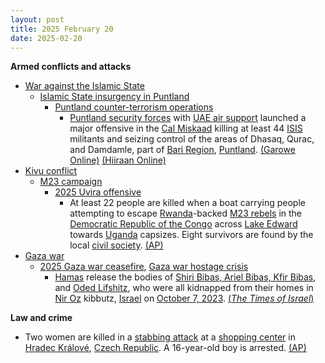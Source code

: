 ```yaml
---
layout: post
title: 2025 February 20
date: 2025-02-20
---
```



**Armed conflicts and attacks**

* [War against the Islamic State](https://en.wikipedia.org/wiki/War_against_the_Islamic_State "War against the Islamic State")
  + [Islamic State insurgency in Puntland](https://en.wikipedia.org/wiki/Islamic_State_insurgency_in_Puntland "Islamic State insurgency in Puntland")
    - [Puntland counter-terrorism operations](https://en.wikipedia.org/wiki/Puntland_counter-terrorism_operations "Puntland counter-terrorism operations")
      * [Puntland security forces](https://en.wikipedia.org/wiki/Puntland_Security_Force "Puntland Security Force") with [UAE air support](https://en.wikipedia.org/wiki/United_Arab_Emirates_Air_Force "United Arab Emirates Air Force") launched a major offensive in the [Cal Miskaad](https://en.wikipedia.org/wiki/Cal_Miskaad "Cal Miskaad") killing at least 44 [ISIS](https://en.wikipedia.org/wiki/Islamic_State_%E2%80%93_Somalia_Province "Islamic State – Somalia Province") militants and seizing control of the areas of Dhasaq, Qurac, and Damdamle, part of [Bari Region](https://en.wikipedia.org/wiki/Bari_Region "Bari Region"), [Puntland](https://en.wikipedia.org/wiki/Puntland "Puntland"). [(Garowe Online)](https://garoweonline.com/en/news/somalia/puntland-forces-seize-key-mountain-strongholds-from-isis-in-major-offensive) [(Hiiraan Online)](https://www.hiiraan.com/news4/2025/Feb/200336/puntland_forces_uae_airstrikes_kill_44_isis_fighters_in_major_offensive.aspx)
* [Kivu conflict](https://en.wikipedia.org/wiki/Kivu_conflict "Kivu conflict")
  + [M23 campaign](https://en.wikipedia.org/wiki/M23_campaign_%282022%E2%80%93present%29 "M23 campaign (2022–present)")
    - [2025 Uvira offensive](https://en.wikipedia.org/wiki/2025_Uvira_offensive "2025 Uvira offensive")
      * At least 22 people are killed when a boat carrying people attempting to escape [Rwanda](https://en.wikipedia.org/wiki/Rwanda_Defence_Force "Rwanda Defence Force")-backed [M23 rebels](https://en.wikipedia.org/wiki/March_23_Movement "March 23 Movement") in the [Democratic Republic of the Congo](https://en.wikipedia.org/wiki/Democratic_Republic_of_the_Congo "Democratic Republic of the Congo") across [Lake Edward](https://en.wikipedia.org/wiki/Lake_Edward "Lake Edward") towards [Uganda](https://en.wikipedia.org/wiki/Uganda "Uganda") capsizes. Eight survivors are found by the local [civil society](https://en.wikipedia.org/wiki/Civil_society "Civil society"). [(AP)](https://apnews.com/article/congo-boat-capsizes-m23-rebel-advance-rwanda-44551419da669ec5095ec3129f955ca6)
* [Gaza war](https://en.wikipedia.org/wiki/Gaza_war "Gaza war")
  + [2025 Gaza war ceasefire](https://en.wikipedia.org/wiki/2025_Gaza_war_ceasefire "2025 Gaza war ceasefire"), [Gaza war hostage crisis](https://en.wikipedia.org/wiki/Gaza_war_hostage_crisis "Gaza war hostage crisis")
    - [Hamas](https://en.wikipedia.org/wiki/Hamas "Hamas") release the bodies of [Shiri Bibas, Ariel Bibas, Kfir Bibas](https://en.wikipedia.org/wiki/Kidnapping_of_the_Bibas_family "Kidnapping of the Bibas family"), and [Oded Lifshitz](https://en.wikipedia.org/wiki/Oded_Lifshitz "Oded Lifshitz"), who were all kidnapped from their homes in [Nir Oz](https://en.wikipedia.org/wiki/Nir_Oz "Nir Oz") kibbutz, [Israel](https://en.wikipedia.org/wiki/Israel "Israel") on [October 7, 2023](https://en.wikipedia.org/wiki/Nir_Oz_attack "Nir Oz attack"). [(*The Times of Israel*)](https://www.timesofisrael.com/shiri-ariel-and-kfir-bibas-oded-lifshitz-named-as-the-slain-hostages-to-return-thursday/#openwebComments)

**Law and crime**

* Two women are killed in a [stabbing attack](https://en.wikipedia.org/wiki/Stabbing_attack "Stabbing attack") at a [shopping center](https://en.wikipedia.org/wiki/Shopping_center "Shopping center") in [Hradec Králové](https://en.wikipedia.org/wiki/Hradec_Kr%C3%A1lov%C3%A9 "Hradec Králové"), [Czech Republic](https://en.wikipedia.org/wiki/Czech_Republic "Czech Republic"). A 16-year-old boy is arrested. [(AP)](https://apnews.com/article/czech-knife-attack-2-dead-bffcfae37982b538afcb05e8437f4a95)
